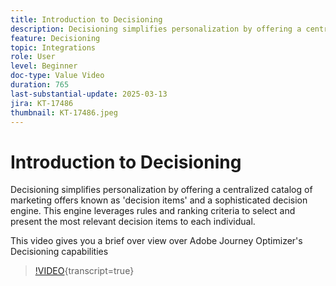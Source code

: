 ```yaml
---
title: Introduction to Decisioning
description: Decisioning simplifies personalization by offering a centralized catalog of marketing offers known as 'decision items' and a sophisticated decision engine. This engine leverages rules and ranking criteria to select and present the most relevant decision items to each individual.This video gives you a brief over view over Adobe Journey Optimizer's Decisioning capabilities>
feature: Decisioning
topic: Integrations
role: User
level: Beginner
doc-type: Value Video
duration: 765
last-substantial-update: 2025-03-13
jira: KT-17486
thumbnail: KT-17486.jpeg
---
```


# Introduction to Decisioning

Decisioning simplifies personalization by offering a centralized catalog of marketing offers known as 'decision items' and a sophisticated decision engine. This engine leverages rules and ranking criteria to select and present the most relevant decision items to each individual.

This video gives you a brief over view over Adobe Journey Optimizer's Decisioning capabilities

>[!VIDEO](https://video.tv.adobe.com/v/3451101?quality=12&learn=on){transcript=true}

